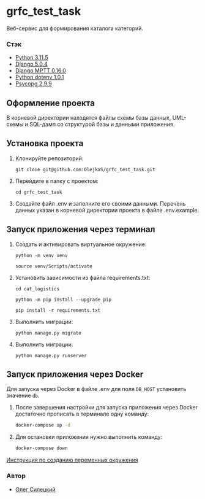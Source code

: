 # grfc_test_task

Веб-сервис для формирования каталога категорий.

### Стэк

- [Python 3.11.5](https://docs.python.org/release/3.11.5/)
- [Django 5.0.4](https://docs.djangoproject.com/en/5.0/releases/5.0.4/)
- [Django MPTT 0.16.0](https://django-mptt.readthedocs.io/en/latest/)
- [Python dotenv 1.0.1](https://pypi.org/project/python-dotenv/)
- [Psycopg 2.9.9](https://www.psycopg.org/docs/)

## Оформление проекта

В корневой директории находятся файлы схемы базы данных, UML-схемы и SQL-дамп со структурой базы и данными приложения.

## Установка проекта

1. Клонируйте репозиторий:

    ```
    git clone git@github.com:OlejkaS/grfc_test_task.git
    ```
2. Перейдите в папку с проектом:
    ```
    cd grfc_test_task
    ```
2. Создайте файл .env и заполните его своими данными. Перечень данных указан в корневой директории проекта в файле .env.example.

## Запуск приложения через терминал

1. Cоздать и активировать виртуальное окружение:

   ```
   python -m venv venv
   ```
   ```
   source venv/Scripts/activate
   ```

2. Установить зависимости из файла requirements.txt:

   ```
   cd cat_logistics
   ```
   ```
   python -m pip install --upgrade pip
   ```
   ```
   pip install -r requirements.txt
   ```

3. Выполнить миграции:

   ```
   python manage.py migrate
   ```

4. Выполнить миграции:

   ```
   python manage.py runserver
   ```

## Запуск приложения через Docker

Для запуска через Docker в файле .env для поля `DB_HOST` установить значение `db`.

1. После завершения настройки для запуска приложения через Docker достаточно прописать в терминале одну команду:

   ```bash
   docker-compose up -d
   ```

2. Для остановки приложения нужно выполнить команду:

   ```bash
   docker-compose down
   ```

[Инструкция по созданию переменных окружения](./.env.example)

### Автор
- [Олег Силецкий](https://github.com/OlejkaS)
